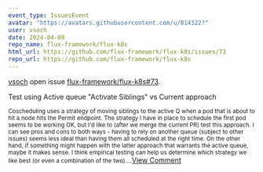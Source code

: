 ```yaml
---
event_type: IssuesEvent
avatar: "https://avatars.githubusercontent.com/u/814322?"
user: vsoch
date: 2024-04-09
repo_name: flux-framework/flux-k8s
html_url: https://github.com/flux-framework/flux-k8s/issues/73
repo_url: https://github.com/flux-framework/flux-k8s
---
```


<a href='https://github.com/vsoch' target='_blank'>vsoch</a> open issue <a href='https://github.com/flux-framework/flux-k8s/issues/73' target='_blank'>flux-framework/flux-k8s#73</a>.

<p>Test using Active queue "Activate Siblings" vs Current approach</p><small>Coscheduling uses a strategy of moving siblings to the active Q when a pod that is about to hit a node hits the Permit endpoint. The strategy I have in place to schedule the first pod seems to be working OK, but I'd like to (after we merge the current PR) test this approach. I can see pros and cons to both ways - having to rely on another queue (subject to other issues) seems less ideal than having them all scheduled at the right time. On the other hand, if something might happen with the latter approach that warrants the active queue, maybe it makes sense. I think empirical testing can help us determine which strategy we like best (or even a combination of the two)....</small><a href='https://github.com/flux-framework/flux-k8s/issues/73' target='_blank'>View Comment</a>